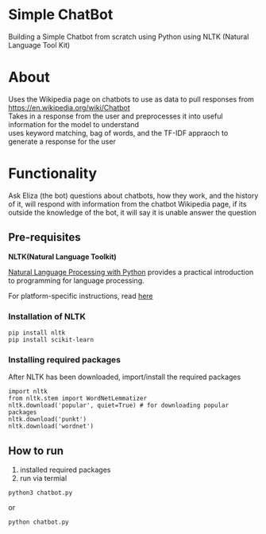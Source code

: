 # Simple ChatBot

Building a Simple Chatbot from scratch using Python using NLTK (Natural Language Tool Kit) <br>

# About

Uses the Wikipedia page on chatbots to use as data to pull responses from https://en.wikipedia.org/wiki/Chatbot<br>
Takes in a response from the user and preprocesses it into useful information for the model to understand <br>
uses keyword matching, bag of words, and the TF-IDF appraoch to generate a response for the user

# Functionality

Ask Eliza (the bot) questions about chatbots, how they work, and the history of it, will respond with
information from the chatbot Wikipedia page, if its outside the knowledge of the bot, it will say it is unable
answer the question

## Pre-requisites

**NLTK(Natural Language Toolkit)**

[Natural Language Processing with Python](http://www.nltk.org/book/) provides a practical introduction to programming for language processing.

For platform-specific instructions, read [here](https://www.nltk.org/install.html)

### Installation of NLTK

```
pip install nltk
pip install scikit-learn
```

### Installing required packages

After NLTK has been downloaded, import/install the required packages

```
import nltk
from nltk.stem import WordNetLemmatizer
nltk.download('popular', quiet=True) # for downloading popular packages
nltk.download('punkt')
nltk.download('wordnet')
```

## How to run

1. installed required packages <br>
2. run via termial

```
python3 chatbot.py
```

or

```
python chatbot.py
```
